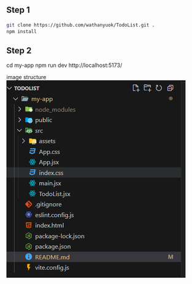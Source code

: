 ## Step  1

```bash
git clone https://github.com/wathanyuok/TodoList.git .
npm install

```
## Step  2
cd my-app
npm run dev
http://localhost:5173/


image structure ![alt text](image.png)
```

